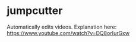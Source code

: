# jumpcutter
Automatically edits videos. Explanation here: https://www.youtube.com/watch?v=DQ8orIurGxw
